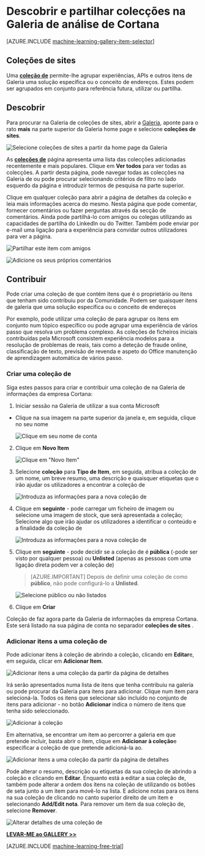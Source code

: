 <properties
    pageTitle="Coleções de Galeria de informações da empresa Cortana | Microsoft Azure"
    description="Descobrir e partilhe coleções na Galeria de análise de Cortana."
    services="machine-learning"
    documentationCenter=""
    authors="garyericson"
    manager="jhubbard"
    editor="cgronlun"/>

<tags
    ms.service="machine-learning"
    ms.workload="data-services"
    ms.tgt_pltfrm="na"
    ms.devlang="na"
    ms.topic="article"
    ms.date="10/13/2016"
    ms.author="roopalik;garye"/>


# <a name="discover-and-share-collections-in-the-cortana-intelligence-gallery"></a>Descobrir e partilhar colecções na Galeria de análise de Cortana

[AZURE.INCLUDE [machine-learning-gallery-item-selector](../../includes/machine-learning-gallery-item-selector.md)]

## <a name="collections"></a>Coleções de sites

Uma **[coleção de](https://gallery.cortanaintelligence.com/collections)** permite-lhe agrupar experiências, APIs e outros itens de Galeria uma solução específica ou o conceito de endereços. Estes podem ser agrupados em conjunto para referência futura, utilizar ou partilha.

## <a name="discover"></a>Descobrir

Para procurar na Galeria de coleções de sites, abrir a [Galeria](http://gallery.cortanaintelligence.com), aponte para o rato **mais** na parte superior da Galeria home page e selecione **coleções de sites**.

![Selecione coleções de sites a partir da home page da Galeria](media/machine-learning-gallery-collections/select-collections-in-gallery.png)

 As **[coleções de](https://gallery.cortanaintelligence.com/collections)** 
 página apresenta uma lista das colecções adicionadas recentemente e mais populares.
Clique em **Ver todos** para ver todas as colecções.
A partir desta página, pode navegar todas as colecções na Galeria de ou pode procurar selecionando critérios de filtro no lado esquerdo da página e introduzir termos de pesquisa na parte superior.

 Clique em qualquer coleção para abrir a página de detalhes da coleção e leia mais informações acerca do mesmo.
Nesta página que pode comentar, fornecer comentários ou fazer perguntas através da secção de comentários. Ainda pode partilhá-lo com amigos ou colegas utilizando as capacidades de partilha do LinkedIn ou do Twitter. Também pode enviar por e-mail uma ligação para a experiência para convidar outros utilizadores para ver a página.

![Partilhar este item com amigos](media\machine-learning-gallery-how-to-use-contribute-publish\share-links.png)

![Adicione os seus próprios comentários](media\machine-learning-gallery-how-to-use-contribute-publish\comments.png)


## <a name="contribute"></a>Contribuir

Pode criar uma coleção de que contém itens que é o proprietário ou itens que tenham sido contribuiu por da Comunidade. Podem ser quaisquer itens de galeria que uma solução específica ou o conceito de endereços

Por exemplo, pode utilizar uma coleção de para agrupar os itens em conjunto num tópico específico ou pode agrupar uma experiência de vários passo que resolva um problema complexo.
As coleções de ficheiros iniciais contribuídas pela Microsoft consistem experiência modelos para a resolução de problemas de reais, tais como a deteção de fraude online, classificação de texto, previsão de revenda e aspeto do Office manutenção de aprendizagem automática de vários passo.

### <a name="create-a-collection"></a>Criar uma coleção de

Siga estes passos para criar e contribuir uma coleção de na Galeria de informações da empresa Cortana:

1. Iniciar sessão na Galeria de utilizar a sua conta Microsoft

- Clique na sua imagem na parte superior da janela e, em seguida, clique no seu nome

    ![Clique em seu nome de conta](media\machine-learning-gallery-collections\click-account-name.png)

2. Clique em **Novo Item**

    ![Clique em "Novo Item"](media\machine-learning-gallery-collections\click-new-item.png)

3. Selecione **coleção** para **Tipo de Item**, em seguida, atribua a coleção de um nome, um breve resumo, uma descrição e quaisquer etiquetas que o irão ajudar os utilizadores a encontrar a coleção de

    ![Introduza as informações para a nova coleção de](media\machine-learning-gallery-collections\create-collection-page-1.png)

4. Clique em **seguinte** - pode carregar um ficheiro de imagem ou selecione uma imagem de stock, que será apresentada a coleção; Selecione algo que irão ajudar os utilizadores a identificar o conteúdo e a finalidade da coleção de

    ![Introduza as informações para a nova coleção de](media\machine-learning-gallery-collections\create-collection-page-2.png)

5. Clique em **seguinte** - pode decidir se a coleção de é **pública** (-pode ser visto por qualquer pessoa) ou **Unlisted** (apenas as pessoas com uma ligação direta podem ver a coleção de)

    > [AZURE.IMPORTANT] Depois de definir uma coleção de como **público**, não pode configurá-lo a **Unlisted**.

    ![Selecione público ou não listados](media\machine-learning-gallery-collections\create-collection-page-3.png)

6. Clique em **Criar**

Coleção de faz agora parte da Galeria de informações da empresa Cortana. Este será listado na sua página de conta no separador **coleções de sites** .

### <a name="add-items-to-a-collection"></a>Adicionar itens a uma coleção de

Pode adicionar itens à coleção de abrindo a coleção, clicando em **Editar**e, em seguida, clicar em **Adicionar Item**.

![Adicionar itens a uma coleção da partir da página de detalhes](media\machine-learning-gallery-collections\add-to-collection-from-details-page.png)

Irá serão apresentados numa lista de itens que tenha contribuiu na galeria ou pode procurar da Galeria para itens para adicionar. Clique num item para selecioná-la. Todos os itens que selecionar são incluído no conjunto de itens para adicionar - no botão **Adicionar** indica o número de itens que tenha sido seleccionado.

![Adicionar à coleção](media\machine-learning-gallery-collections\add-to-collection.png)

Em alternativa, se encontrar um item ao percorrer a galeria em que pretende incluir, basta abrir o item, clique em **Adicionar à coleção**e especificar a coleção de que pretende adicioná-la ao.

![Adicionar itens a uma coleção da partir da página de detalhes](media\machine-learning-gallery-collections\add-to-collection-from-item-details.png)

Pode alterar o resumo, descrição ou etiquetas da sua coleção de abrindo a coleção e clicando em **Editar**.
Enquanto está a editar a sua coleção de, também pode alterar a ordem dos itens na coleção de utilizando os botões de seta junto a um item para movê-lo na lista. E adicione notas para os itens na sua coleção de clicando no canto superior direito de um item e selecionando **Add/Edit nota**. Para remover um item da sua coleção de, selecione **Remover**.

![Alterar detalhes de uma coleção de](media\machine-learning-gallery-collections\change-collection-details.png)


**[LEVAR-ME ao GALLERY >>](http://gallery.cortanaintelligence.com)**

[AZURE.INCLUDE [machine-learning-free-trial](../../includes/machine-learning-free-trial.md)]
